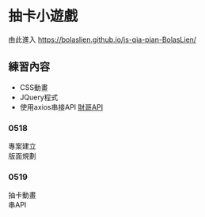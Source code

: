 # 抽卡小遊戲
由此進入 https://bolaslien.github.io/js-qia-pian-BolasLien/
## 練習內容
* CSS動畫
* JQuery程式
* 使用axios串接API [財哥API](https://api.kento520.tw/zack/?rand)

### 0518
專案建立<br>
版面規劃<br>

### 0519
抽卡動畫<br>
串API<br>
